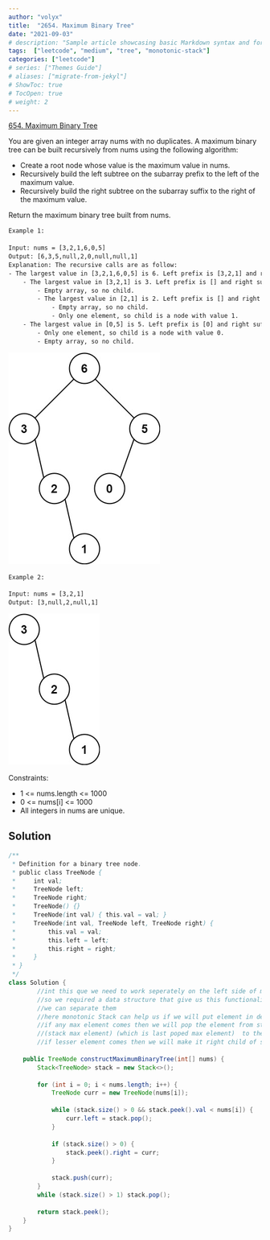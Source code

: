 ```yaml
---
author: "volyx"
title:  "2654. Maximum Binary Tree"
date: "2021-09-03"
# description: "Sample article showcasing basic Markdown syntax and formatting for HTML elements."
tags:  ["leetcode", "medium", "tree", "monotonic-stack"]
categories: ["leetcode"]
# series: ["Themes Guide"]
# aliases: ["migrate-from-jekyl"]
# ShowToc: true
# TocOpen: true
# weight: 2
---
```


[654. Maximum Binary Tree](https://leetcode.com/problems/maximum-binary-tree/)

You are given an integer array nums with no duplicates. A maximum binary tree can be built recursively from nums using the following algorithm:

- Create a root node whose value is the maximum value in nums.
- Recursively build the left subtree on the subarray prefix to the left of the maximum value.
- Recursively build the right subtree on the subarray suffix to the right of the maximum value.

Return the maximum binary tree built from nums.

```txt
Example 1:

Input: nums = [3,2,1,6,0,5]
Output: [6,3,5,null,2,0,null,null,1]
Explanation: The recursive calls are as follow:
- The largest value in [3,2,1,6,0,5] is 6. Left prefix is [3,2,1] and right suffix is [0,5].
    - The largest value in [3,2,1] is 3. Left prefix is [] and right suffix is [2,1].
        - Empty array, so no child.
        - The largest value in [2,1] is 2. Left prefix is [] and right suffix is [1].
            - Empty array, so no child.
            - Only one element, so child is a node with value 1.
    - The largest value in [0,5] is 5. Left prefix is [0] and right suffix is [].
        - Only one element, so child is a node with value 0.
        - Empty array, so no child.
```

![ex1](/images/2021-09-03-tree-ex1.jpg)

```txt
Example 2:

Input: nums = [3,2,1]
Output: [3,null,2,null,1]
```

![ex2](/images/2021-09-03-tree-ex2.jpg)

Constraints:

- 1 <= nums.length <= 1000
- 0 <= nums[i] <= 1000
- All integers in nums are unique.

## Solution

```java
/**
 * Definition for a binary tree node.
 * public class TreeNode {
 *     int val;
 *     TreeNode left;
 *     TreeNode right;
 *     TreeNode() {}
 *     TreeNode(int val) { this.val = val; }
 *     TreeNode(int val, TreeNode left, TreeNode right) {
 *         this.val = val;
 *         this.left = left;
 *         this.right = right;
 *     }
 * }
 */
class Solution {
        //int this que we need to work seperately on the left side of max element and on the right side of maxElement
        //so we required a data structure that give us this functionality that while going from left to right if there is any max element between left and right then
        //we can separate them
        //here monotonic Stack can help us if we will put element in decreasing order then 
        //if any max element comes then we will pop the element from stack untill stackTop is less than max element and we will make
		//(stack max element) (which is last poped max element)  to the left child of maxelement         
        //if lesser element comes then we will make it right child of stackTOp
    
    public TreeNode constructMaximumBinaryTree(int[] nums) {
        Stack<TreeNode> stack = new Stack<>();
        
        for (int i = 0; i < nums.length; i++) {
            TreeNode curr = new TreeNode(nums[i]);
            
            while (stack.size() > 0 && stack.peek().val < nums[i]) {
                curr.left = stack.pop();
            }
            
            if (stack.size() > 0) {
                stack.peek().right = curr;
            }
            
            stack.push(curr);
        }
        while (stack.size() > 1) stack.pop();
        
        return stack.peek();
    }
}
```
